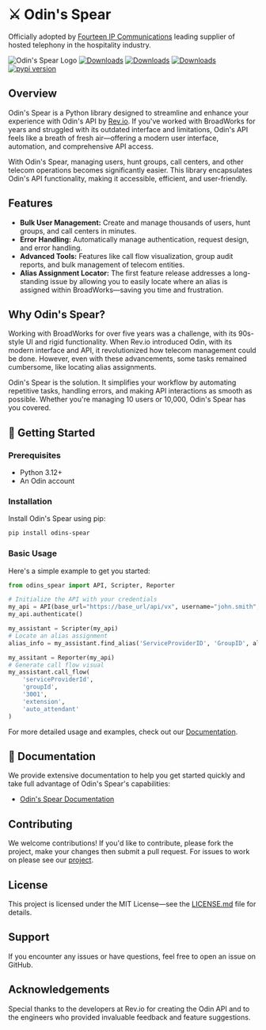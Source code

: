 # ⚔️ Odin's Spear

Officially adopted by [Fourteen IP Communications](https://fourteenip.com/) leading supplier of hosted telephony in the hospitality industry. 

![Odin's Spear Logo](https://github.com/Jordan-Prescott/odins_spear/blob/main/assets/images/logo.svg)
[![Downloads](https://static.pepy.tech/badge/odins-spear)](https://pepy.tech/project/odins-spear)
[![Downloads](https://static.pepy.tech/badge/odins-spear/month)](https://pepy.tech/project/odins-spear)
[![Downloads](https://static.pepy.tech/badge/odins-spear/week)](https://pepy.tech/project/odins-spear)
[![pypi version](https://img.shields.io/pypi/v/odins-spear.svg)](https://pypi.python.org/pypi/odins-spear)
## Overview

Odin's Spear is a Python library designed to streamline and enhance your experience with Odin's API by [Rev.io](https://www.rev.io/blog/solutions/rev-io-odin-api). If you've worked with BroadWorks for years and struggled with its outdated interface and limitations, Odin's API feels like a breath of fresh air—offering a modern user interface, automation, and comprehensive API access.

With Odin's Spear, managing users, hunt groups, call centers, and other telecom operations becomes significantly easier. This library encapsulates Odin's API functionality, making it accessible, efficient, and user-friendly.

## Features

- **Bulk User Management:** Create and manage thousands of users, hunt groups, and call centers in minutes.
- **Error Handling:** Automatically manage authentication, request design, and error handling.
- **Advanced Tools:** Features like call flow visualization, group audit reports, and bulk management of telecom entities.
- **Alias Assignment Locator:** The first feature release addresses a long-standing issue by allowing you to easily locate where an alias is assigned within BroadWorks—saving you time and frustration.

## Why Odin's Spear?

Working with BroadWorks for over five years was a challenge, with its 90s-style UI and rigid functionality. When Rev.io introduced Odin, with its modern interface and API, it revolutionized how telecom management could be done. However, even with these advancements, some tasks remained cumbersome, like locating alias assignments. 

Odin's Spear is the solution. It simplifies your workflow by automating repetitive tasks, handling errors, and making API interactions as smooth as possible. Whether you're managing 10 users or 10,000, Odin's Spear has you covered.

## 🚀 Getting Started

### Prerequisites

- Python 3.12+
- An Odin account

### Installation

Install Odin's Spear using pip:

```bash
pip install odins-spear
```

### Basic Usage

Here's a simple example to get you started:

```python
from odins_spear import API, Scripter, Reporter

# Initialize the API with your credentials
my_api = API(base_url="https://base_url/api/vx", username="john.smith", password="Your Password")
my_api.authenticate()

my_assistant = Scripter(my_api)
# Locate an alias assignment
alias_info = my_assistant.find_alias('ServiceProviderID', 'GroupID', alias=0)

my_assitant = Reporter(my_api)
# Generate call flow visual
my_assistant.call_flow(
    'serviceProviderId',
    'groupId',
    '3001',
    'extension',
    'auto_attendant'
)
```

For more detailed usage and examples, check out our [Documentation](#-documentation).

## 📖 Documentation

We provide extensive documentation to help you get started quickly and take full advantage of Odin's Spear's capabilities:

- [Odin's Spear Documentation](https://docs.jordan-prescott.com/odins_spear)

## Contributing

We welcome contributions! If you'd like to contribute, please fork the project, make your changes then submit a pull request. 
For issues to work on please see our [project](https://github.com/users/Jordan-Prescott/projects/2).

## License

This project is licensed under the MIT License—see the [LICENSE.md](LICENSE) file for details.

## Support

If you encounter any issues or have questions, feel free to open an issue on GitHub.

## Acknowledgements

Special thanks to the developers at Rev.io for creating the Odin API and to the engineers who provided invaluable feedback and feature suggestions.

